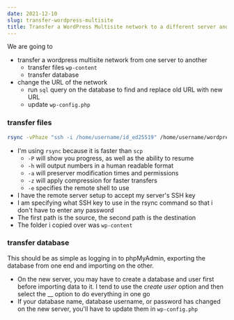 ```yaml
---
date: 2021-12-10
slug: transfer-wordpress-multisite
title: Transfer a WordPress Multisite network to a different server and different domain
---
```


We are going to

- transfer a wordpress multisite network from one server to another
  - transfer files `wp-content`
  - transfer database
- change the URL of the network
  - run `sql` query on the database to find and replace old URL with new URL
  - update `wp-config.php`

### transfer files

```bash
rsync -vPhaze "ssh -i /home/username/id_ed25519" /home/username/wordpress/wp-content/ username@myserver.com:/home/username/public_html/wp-content/
```

- I'm using `rsync` because it is faster than `scp`
  - `-P` will show you progress, as well as the ability to resume
  - `-h` will output numbers in a human readable format
  - `-a` will preserver modification times and permissions
  - `-z` will apply compression for faster transfers
  - `-e` specifies the remote shell to use
- I have the remote server setup to accept my server's SSH key
- I am specifying what SSH key to use in the rsync command so that i don't have to enter any password
- The first path is the source, the second path is the destination
- The folder i copied over was `wp-content`

### transfer database

This should be as simple as logging in to phpMyAdmin, exporting the database from one end and importing on the other.

- On the new server, you may have to create a database and user first before importing data to it. I tend to use the _create user_ option and then select the \_\_ option to do everything in one go
- If your database name, database username, or password has changed on the new server, you'll have to update them in `wp-config.php`
